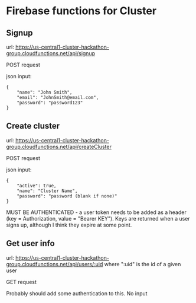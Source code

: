 # Firebase functions for Cluster

## Signup
url:  https://us-central1-cluster-hackathon-group.cloudfunctions.net/api/signup

POST request

json input:
```
{
	"name": "John Smith",
	"email": "JohnSmith@email.com",
	"password": "password123"
}
```

## Create cluster
url: https://us-central1-cluster-hackathon-group.cloudfunctions.net/api/createCluster

POST request

json input:
```
{
	"active": true,
	"name": "Cluster Name",
	"password": "password (blank if none)"
}
```

MUST BE AUTHENTICATED - a user token needs to be added as a header (key = Authorization, value = "Bearer KEY"). Keys are returned when a user signs up, although I think they expire at some point.

## Get user info
url: https://us-central1-cluster-hackathon-group.cloudfunctions.net/api/users/:uid where ":uid" is the id of a given user

GET request

Probably should add some authentication to this. No input
